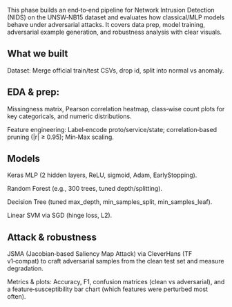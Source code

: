 This phase builds an end‑to‑end pipeline for Network Intrusion Detection (NIDS) on the UNSW‑NB15 dataset and evaluates how classical/MLP models behave under adversarial attacks. It covers data prep, model training, adversarial example generation, and robustness analysis with clear visuals.

## What we built
Dataset: Merge official train/test CSVs, drop id, split into normal vs anomaly.

## EDA & prep:
Missingness matrix, Pearson correlation heatmap, class‑wise count plots for key categoricals, and numeric distributions.

Feature engineering: Label‑encode proto/service/state; correlation‑based pruning (|r| ≥ 0.95); Min‑Max scaling.

## Models
Keras MLP (2 hidden layers, ReLU, sigmoid, Adam, EarlyStopping).

Random Forest (e.g., 300 trees, tuned depth/splitting).

Decision Tree (tuned max_depth, min_samples_split, min_samples_leaf).

Linear SVM via SGD (hinge loss, L2).

## Attack & robustness
JSMA (Jacobian‑based Saliency Map Attack) via CleverHans (TF v1‑compat) to craft adversarial samples from the clean test set and measure degradation.

Metrics & plots: Accuracy, F1, confusion matrices (clean vs adversarial), and a feature‑susceptibility bar chart (which features were perturbed most often).
